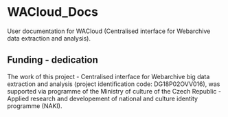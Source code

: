 # WACloud_Docs
User documentation for WACloud (Centralised interface for Webarchive data extraction and analysis).

## Funding - dedication

The work of this project - Centralised interface for Webarchive big data extraction and analysis (project identification code: DG18P02OVV016), was supported via programme of the Ministry of culture of the Czech Republic - Applied research and developement of national and culture identity programme (NAKI).
